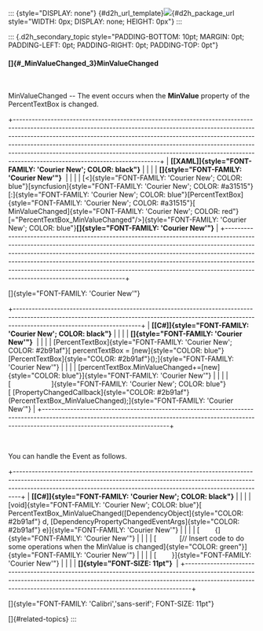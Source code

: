 ::: {style="DISPLAY: none"}
[](ms-xhelp:///?Id=d2h_url_template){#d2h_url_template}![](!package_url!){#d2h_package_url style="WIDTH: 0px; DISPLAY: none; HEIGHT: 0px"}
:::

::: {.d2h_secondary_topic style="PADDING-BOTTOM: 10pt; MARGIN: 0pt; PADDING-LEFT: 0pt; PADDING-RIGHT: 0pt; PADDING-TOP: 0pt"}
#### []{#_MinValueChanged_3}MinValueChanged

 

MinValueChanged -- The event occurs when the **MinValue** property of the PercentTextBox is changed.

+----------------------------------------------------------------------------------------------------------------------------------------------------------------------------------------------------------------------------------------------------------------------------------------------------------------------------------------------------------------------------------------------------------------------------------------------------+
| **[\[XAML\]]{style="FONT-FAMILY: 'Courier New'; COLOR: black"}**                                                                                                                                                                                                                                                                                                                                                                                   |
|                                                                                                                                                                                                                                                                                                                                                                                                                                                    |
| **[]{style="FONT-FAMILY: 'Courier New'"}**                                                                                                                                                                                                                                                                                                                                                                                                         |
|                                                                                                                                                                                                                                                                                                                                                                                                                                                    |
| [\<]{style="FONT-FAMILY: 'Courier New'; COLOR: blue"}[syncfusion]{style="FONT-FAMILY: 'Courier New'; COLOR: #a31515"}[:]{style="FONT-FAMILY: 'Courier New'; COLOR: blue"}[PercentTextBox]{style="FONT-FAMILY: 'Courier New'; COLOR: #a31515"}[ MinValueChanged]{style="FONT-FAMILY: 'Courier New'; COLOR: red"}[=\"PercentTextBox_MinValueChanged\"/\>]{style="FONT-FAMILY: 'Courier New'; COLOR: blue"}**[]{style="FONT-FAMILY: 'Courier New'"}** |
+----------------------------------------------------------------------------------------------------------------------------------------------------------------------------------------------------------------------------------------------------------------------------------------------------------------------------------------------------------------------------------------------------------------------------------------------------+

[]{style="FONT-FAMILY: 'Courier New'"} 

+----------------------------------------------------------------------------------------------------------------------------------------------------------------------------------------------------+
| **[\[C#\]]{style="FONT-FAMILY: 'Courier New'; COLOR: black"}**                                                                                                                                     |
|                                                                                                                                                                                                    |
| **[]{style="FONT-FAMILY: 'Courier New'"}**                                                                                                                                                         |
|                                                                                                                                                                                                    |
| [PercentTextBox]{style="FONT-FAMILY: 'Courier New'; COLOR: #2b91af"}[ percentTextBox = [new]{style="COLOR: blue"} [PercentTextBox]{style="COLOR: #2b91af"}();]{style="FONT-FAMILY: 'Courier New'"} |
|                                                                                                                                                                                                    |
| [percentTextBox.MinValueChanged+=[new]{style="COLOR: blue"}]{style="FONT-FAMILY: 'Courier New'"}                                                                                                   |
|                                                                                                                                                                                                    |
| [                     ]{style="FONT-FAMILY: 'Courier New'; COLOR: blue"}[ [PropertyChangedCallback]{style="COLOR: #2b91af"}(PercentTextBox_MinValueChanged);]{style="FONT-FAMILY: 'Courier New'"}  |
+----------------------------------------------------------------------------------------------------------------------------------------------------------------------------------------------------+

 

You can handle the Event as follows.

+--------------------------------------------------------------------------------------------------------------------------------------------------------------------------------------------------------------------------------------------+
| **[\[C#\]]{style="FONT-FAMILY: 'Courier New'; COLOR: black"}**                                                                                                                                                                             |
|                                                                                                                                                                                                                                            |
| [void]{style="FONT-FAMILY: 'Courier New'; COLOR: blue"}[ PercentTextBox_MinValueChanged([DependencyObject]{style="COLOR: #2b91af"} d, [DependencyPropertyChangedEventArgs]{style="COLOR: #2b91af"} e)]{style="FONT-FAMILY: 'Courier New'"} |
|                                                                                                                                                                                                                                            |
| [        {]{style="FONT-FAMILY: 'Courier New'"}                                                                                                                                                                                            |
|                                                                                                                                                                                                                                            |
| [            [// Insert code to do some operations when the MinValue is changed]{style="COLOR: green"}]{style="FONT-FAMILY: 'Courier New'"}                                                                                                |
|                                                                                                                                                                                                                                            |
| [        }]{style="FONT-FAMILY: 'Courier New'"}                                                                                                                                                                                            |
|                                                                                                                                                                                                                                            |
| **[]{style="FONT-SIZE: 11pt"}**                                                                                                                                                                                                            |
+--------------------------------------------------------------------------------------------------------------------------------------------------------------------------------------------------------------------------------------------+

[]{style="FONT-FAMILY: 'Calibri','sans-serif'; FONT-SIZE: 11pt"} 

[]{#related-topics}
:::
